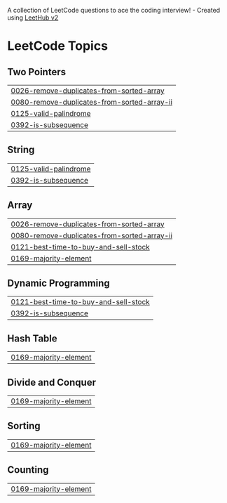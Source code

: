 A collection of LeetCode questions to ace the coding interview! - Created using [LeetHub v2](https://github.com/arunbhardwaj/LeetHub-2.0)
<!---LeetCode Topics Start-->
# LeetCode Topics
## Two Pointers
|  |
| ------- |
| [0026-remove-duplicates-from-sorted-array](https://github.com/SamBennettDev/LeetCode/tree/master/0026-remove-duplicates-from-sorted-array) |
| [0080-remove-duplicates-from-sorted-array-ii](https://github.com/SamBennettDev/LeetCode/tree/master/0080-remove-duplicates-from-sorted-array-ii) |
| [0125-valid-palindrome](https://github.com/SamBennettDev/LeetCode/tree/master/0125-valid-palindrome) |
| [0392-is-subsequence](https://github.com/SamBennettDev/LeetCode/tree/master/0392-is-subsequence) |
## String
|  |
| ------- |
| [0125-valid-palindrome](https://github.com/SamBennettDev/LeetCode/tree/master/0125-valid-palindrome) |
| [0392-is-subsequence](https://github.com/SamBennettDev/LeetCode/tree/master/0392-is-subsequence) |
## Array
|  |
| ------- |
| [0026-remove-duplicates-from-sorted-array](https://github.com/SamBennettDev/LeetCode/tree/master/0026-remove-duplicates-from-sorted-array) |
| [0080-remove-duplicates-from-sorted-array-ii](https://github.com/SamBennettDev/LeetCode/tree/master/0080-remove-duplicates-from-sorted-array-ii) |
| [0121-best-time-to-buy-and-sell-stock](https://github.com/SamBennettDev/LeetCode/tree/master/0121-best-time-to-buy-and-sell-stock) |
| [0169-majority-element](https://github.com/SamBennettDev/LeetCode/tree/master/0169-majority-element) |
## Dynamic Programming
|  |
| ------- |
| [0121-best-time-to-buy-and-sell-stock](https://github.com/SamBennettDev/LeetCode/tree/master/0121-best-time-to-buy-and-sell-stock) |
| [0392-is-subsequence](https://github.com/SamBennettDev/LeetCode/tree/master/0392-is-subsequence) |
## Hash Table
|  |
| ------- |
| [0169-majority-element](https://github.com/SamBennettDev/LeetCode/tree/master/0169-majority-element) |
## Divide and Conquer
|  |
| ------- |
| [0169-majority-element](https://github.com/SamBennettDev/LeetCode/tree/master/0169-majority-element) |
## Sorting
|  |
| ------- |
| [0169-majority-element](https://github.com/SamBennettDev/LeetCode/tree/master/0169-majority-element) |
## Counting
|  |
| ------- |
| [0169-majority-element](https://github.com/SamBennettDev/LeetCode/tree/master/0169-majority-element) |
<!---LeetCode Topics End-->